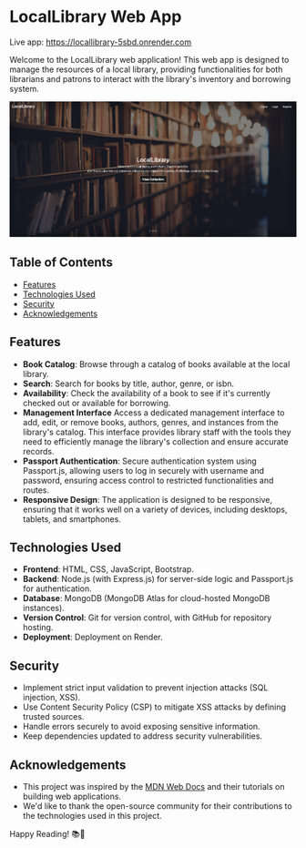 # LocalLibrary Web App

Live app: https://locallibrary-5sbd.onrender.com

Welcome to the LocalLibrary web application! This web app is designed to manage the resources of a local library, providing functionalities for both librarians and patrons to interact with the library's inventory and borrowing system.

![Library Image](public/images/LocalLibraryApp.png)

## Table of Contents
- [Features](#features)
- [Technologies Used](#technologies-used)
- [Security](#security)
- [Acknowledgements](#acknowledgements)

## Features

- **Book Catalog**: Browse through a catalog of books available at the local library.
- **Search**: Search for books by title, author, genre, or isbn.
- **Availability**: Check the availability of a book to see if it's currently checked out or available for borrowing.
- **Management Interface** Access a dedicated management interface to add, edit, or remove books, authors, genres, and instances from the library's catalog. This interface provides library staff with the tools they need to efficiently manage the library's collection and ensure accurate records.
- **Passport Authentication**: Secure authentication system using Passport.js, allowing users to log in securely with username and password, ensuring access control to restricted functionalities and routes.
- **Responsive Design**: The application is designed to be responsive, ensuring that it works well on a variety of devices, including desktops, tablets, and smartphones.

## Technologies Used

- **Frontend**: HTML, CSS, JavaScript, Bootstrap.
- **Backend**: Node.js (with Express.js) for server-side logic and Passport.js for authentication.
- **Database**: MongoDB (MongoDB Atlas for cloud-hosted MongoDB instances).
- **Version Control**: Git for version control, with GitHub for repository hosting.
- **Deployment**: Deployment on Render.

## Security

- Implement strict input validation to prevent injection attacks (SQL injection, XSS).
- Use Content Security Policy (CSP) to mitigate XSS attacks by defining trusted sources.
- Handle errors securely to avoid exposing sensitive information.
- Keep dependencies updated to address security vulnerabilities.

## Acknowledgements

- This project was inspired by the [MDN Web Docs](https://developer.mozilla.org/en-US/docs/Web) and their tutorials on building web applications.
- We'd like to thank the open-source community for their contributions to the technologies used in this project.

Happy Reading! 📚📖
